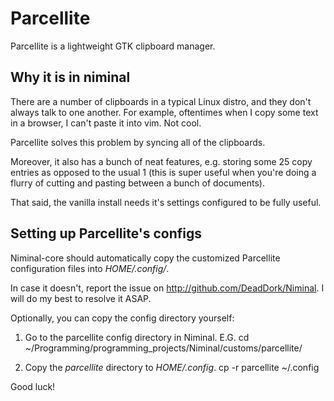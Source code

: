 Parcellite
==========

Parcellite is a lightweight GTK clipboard manager.

Why it is in niminal
--------------------

There are a number of clipboards in a typical Linux distro, and they don't always talk to one another. For example, oftentimes when I copy some text in a browser, I can't paste it into vim. Not cool.

Parcellite solves this problem by syncing all of the clipboards.

Moreover, it also has a bunch of neat features, e.g. storing some 25 copy entries as opposed to the usual 1 (this is super useful when you're doing a flurry of cutting and pasting between a bunch of documents).

That said, the vanilla install needs it's settings configured to be fully useful.

Setting up Parcellite's configs
-------------------------------

Niminal-core should automatically copy the customized Parcellite configuration files into *HOME/.config/*.

In case it doesn't, report the issue on <http://github.com/DeadDork/Niminal>. I will do my best to resolve it ASAP.

Optionally, you can copy the config directory yourself:

1.	Go to the parcellite config directory in Niminal. E.G.
		cd ~/Programming/programming_projects/Niminal/customs/parcellite/

2.	Copy the *parcellite* directory to *HOME/.config*.
		cp -r parcellite ~/.config

Good luck!
